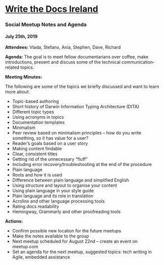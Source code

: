 # [Write the Docs Ireland](https://www.meetup.com/Write-The-Docs-Ireland/)
### Social Meetup Notes and Agenda

#### July 25th, 2019


**Attendees:** Vlada, Stefano, Ania, Stephen, Dave, Richard


**Agenda:**
The goal is to meet fellow documentarians over coffee, make introductions, present and discuss some of the technical communication-related topics.


**Meeting Minutes:**

The following are some of the topics we briefly discussed and want to learn more about:
* Topic-based authoring
 * Short history of Darwin Information Typing Architecture (DITA)
 * Different topic types
 * Using acronyms in topics
 * Documentation templates
* Minimalism
 * Peer review based on minimalism principles – how do you write something, so it has value for a user?
 * Reader’s goals based on a user story
 * Making content findable
 * Clear, consistent titles
 * Getting rid of the unnecessary “fluff”
 * Including error recovery/troubleshooting at the end of the procedure
* Plain language
 * Roots and how it is used
 * Difference between plain language and simplified English
 * Using structure and layout to organise your content
 * Using plain language in your style guide
 * Plain language and its role in translation
 * Acrolinx and other language processing tools
 * Rating docs readability
 * Hemingway, Grammarly and other proofreading tools


**Actions:**
* Confirm possible new location for the future meetups
* Make the notes available to the group
* Next meetup scheduled for August 22nd – create an event on meetup.com
* Set an agenda for the next meetup, suggested topics: tech writing in Agile, embedded assistance
